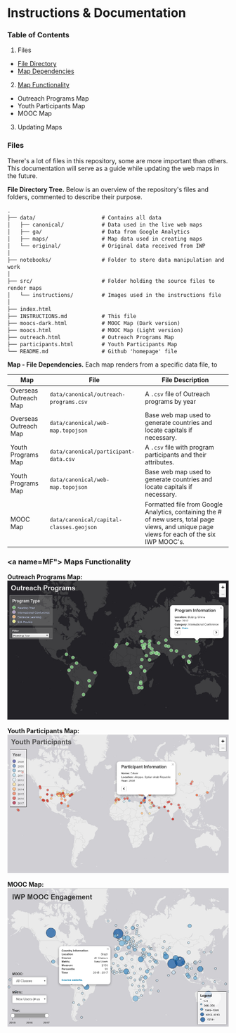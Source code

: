 # Instructions & Documentation


### Table of Contents
1. Files
  - [File Directory](#FDT)
  - [Map Dependencies](#MDP)
2. [Map Functionality](#MF)
  - Outreach Programs Map
  - Youth Participants Map
  - MOOC Map
3. Updating Maps


### Files

There's a lot of files in this repository, some are more important than others. This documentation will serve as a guide while updating the web maps in the future.

**<a name="FDT"></a>File Directory Tree.** Below is an overview of the repository's files and folders, commented to describe their purpose.
```
.
├── data/                     # Contains all data
│   ├── canonical/            # Data used in the live web maps
│   ├── ga/                   # Data from Google Analytics
│   ├── maps/                 # Map data used in creating maps
│   └── original/             # Original data received from IWP
│
├── notebooks/                # Folder to store data manipulation and work
│
├── src/                      # Folder holding the source files to render maps
│   └── instructions/         # Images used in the instructions file
│
├── index.html
├── INSTRUCTIONS.md           # This file
├── moocs-dark.html           # MOOC Map (Dark version)
├── moocs.html                # MOOC Map (Light version)
├── outreach.html             # Outreach Programs Map
├── participants.html         # Youth Participants Map
└── README.md                 # Github 'homepage' file
```

**<a name="MDP"></a>Map - File Dependencies.** Each map renders from a specific data file, to

| Map | File | File Description |
|---|---|---|
| Overseas Outreach Map | `data/canonical/outreach-programs.csv` | A `.csv` file of Outreach programs by year |
| Overseas Outreach Map | `data/canonical/web-map.topojson` | Base web map used to generate countries and locate capitals if necessary. |
| Youth Programs Map | `data/canonical/participant-data.csv` | A `.csv` file with program participants and their attributes. |
| Youth Programs Map | `data/canonical/web-map.topojson` | Base web map used to generate countries and locate capitals if necessary. |
| MOOC Map | `data/canonical/capital-classes.geojson` | Formatted file from Google Analytics, containing the # of new users, total page views, and unique page views for each of the six IWP MOOC's. |


### <a name=MF"></a> Maps Functionality

**Outreach Programs Map:**
<img src="src/instructions/outreach-map-overview.png"></img>

**Youth Participants Map:**
<img src="src/instructions/youth-map-overview.png"></img>

**MOOC Map:**
<img src="src/instructions/mooc-map-overview.png"></img>
